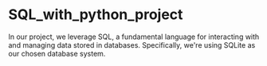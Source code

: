 # SQL_with_python_project
In our project, we leverage SQL, a fundamental language for interacting with and managing data stored in databases. Specifically, we're using SQLite as our chosen database system. 
